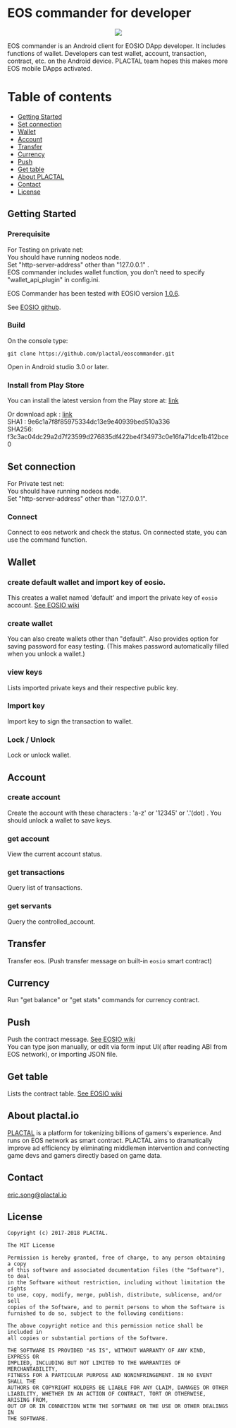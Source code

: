 # EOS commander for developer 

<p align="center">
  <img src="https://github.com/plactal/files/blob/master/eos_commander/eosc_icon.png?raw=true">
</p>

EOS commander is an Android client for EOSIO DApp developer. 
It includes functions of wallet. Developers can test wallet, account, transaction, contract, etc. on the Android device. PLACTAL team hopes this makes more EOS mobile DApps activated.  
 

# Table of contents
- [Getting Started](#getting_started)
- [Set connection](#set_connection)
- [Wallet](#wallet)
- [Account](#account)
- [Transfer](#transfer)
- [Currency](#currency)
- [Push](#push)
- [Get table](#get_tabel)
- [About PLACTAL](#about_plactal)
- [Contact](#contact) 
- [License](#license)

<a name="getting_started"></a>
## Getting Started
### Prerequisite


For Testing on private net:  
You should have running nodeos node.  
Set "http-server-address" other than "127.0.0.1" .  
EOS commander includes wallet function, you don't need to specify "wallet_api_plugin" in config.ini.

EOS Commander has been tested with EOSIO version [1.0.6](https://github.com/EOSIO/eos/tree/v1.0.6).

See [EOSIO github](https://github.com/EOSIO/eos).

### Build
On the console type:

	git clone https://github.com/plactal/eoscommander.git

Open in Android studio 3.0 or later.

### Install from Play Store
  
You can install the latest version from the Play store at: [link](https://play.google.com/store/apps/details?id=io.plactal.eoscommander)

Or download apk : [link](https://github.com/plactal/files/blob/master/eos_commander/EosCommander-v2.3.1-release.apk?raw=true)  
SHA1 : 9e6c1a7f8f85975334dc13e9e40939bed510a336  
SHA256: f3c3ac04dc29a2d7f23599d276835df422be4f34973c0e16fa71dce1b412bce0   



<a name="set_connection"></a>
## Set connection  

For Private test net:  
You should have running nodeos node.  
Set "http-server-address" other than "127.0.0.1".  

### Connect
Connect to eos network and check the status.
On connected state, you can use the command function.

<a name="getting_started"></a>
## Wallet
### create default wallet and import key of eosio.
This creates a wallet named 'default' and import the private key of `eosio` account.
[See EOSIO wiki](https://github.com/EOSIO/eos/wiki/CLI%20Wallet)
### create wallet
You can also create wallets other than "default".
Also provides option for saving password for easy testing.
(This makes password automatically filled when you unlock a wallet.)

### view keys
Lists imported private keys and their respective public key.
### Import key
Import key to sign the transaction to wallet.
### Lock / Unlock
Lock or unlock wallet.

<a name="account"></a>
## Account
### create account
Create the account with these characters : 'a-z' or '12345' or '.'(dot) .
You should unlock a wallet to save keys.
### get account
View the current account status.
### get transactions
Query list of transactions.
### get servants
Query the controlled_account.
<a name="set_connection"></a>
## Transfer
Transfer eos. (Push transfer message on built-in `eosio` smart contract)

## Currency
Run "get balance" or "get stats" commands for currency contract.

<a name="push"></a>
## Push
Push the contract message.
[See EOSIO wiki](https://github.com/EOSIO/eos/wiki/Command%20Reference#push-message-to-contract)  
You can type json manually, or edit via form input UI( after reading ABI from EOS network), or importing JSON file.  

<a name="get_table"></a>
## Get table
Lists the contract table.
[See EOSIO wiki](https://github.com/EOSIO/eos/wiki/Command%20Reference#querying-contract)

<a name="about_plactal"></a>
## About plactal.io
[PLACTAL](https://plactal.io) is a platform for tokenizing billions of gamers's experience. And runs on EOS network as smart contract. PLACTAL aims to dramatically improve ad efficiency by eliminating middlemen intervention and connecting game devs and gamers directly based on game data.

<a name="contact"></a>
## Contact
eric.song@plactal.io
  
<a name="lincense"></a>
## License

    Copyright (c) 2017-2018 PLACTAL.

    The MIT License

    Permission is hereby granted, free of charge, to any person obtaining a copy
    of this software and associated documentation files (the "Software"), to deal
    in the Software without restriction, including without limitation the rights
    to use, copy, modify, merge, publish, distribute, sublicense, and/or sell
    copies of the Software, and to permit persons to whom the Software is
    furnished to do so, subject to the following conditions:

    The above copyright notice and this permission notice shall be included in
    all copies or substantial portions of the Software.

    THE SOFTWARE IS PROVIDED "AS IS", WITHOUT WARRANTY OF ANY KIND, EXPRESS OR
    IMPLIED, INCLUDING BUT NOT LIMITED TO THE WARRANTIES OF MERCHANTABILITY,
    FITNESS FOR A PARTICULAR PURPOSE AND NONINFRINGEMENT. IN NO EVENT SHALL THE
    AUTHORS OR COPYRIGHT HOLDERS BE LIABLE FOR ANY CLAIM, DAMAGES OR OTHER
    LIABILITY, WHETHER IN AN ACTION OF CONTRACT, TORT OR OTHERWISE, ARISING FROM,
    OUT OF OR IN CONNECTION WITH THE SOFTWARE OR THE USE OR OTHER DEALINGS IN
    THE SOFTWARE.

